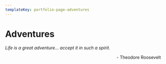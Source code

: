 ```yaml
---
templateKey: portfolio-page-adventures
---
```


# Adventures

_Life is a great adventure... accept it in such a spirit._ 
<div align="right">- Theodore Roosevelt</div>